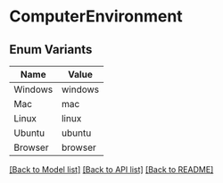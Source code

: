 # ComputerEnvironment

## Enum Variants

| Name | Value |
|---- | -----|
| Windows | windows |
| Mac | mac |
| Linux | linux |
| Ubuntu | ubuntu |
| Browser | browser |


[[Back to Model list]](../README.md#documentation-for-models) [[Back to API list]](../README.md#documentation-for-api-endpoints) [[Back to README]](../README.md)


